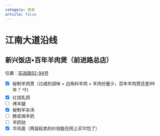 ```yaml
---
category: 美食
article: false
---
```


# 江南大道沿线

## 新兴饭店•百年羊肉煲（前进路总店）

<span class="icon iconfont icon-locate"></span> 位置：<a href="https://ditu.amap.com/place/B00140BENW" target="_blank">前进路92-94号</a>

- [x] 秘制羊肉煲（过咸的调味 + 边角料羊肉 + 羊肉份量少，百年羊肉煲还差99年？ :-1:）
- [x] 红烧乳鸽
- [ ] 烤羊腿
- [x] 秘制羊杂汤
- [ ] 酥皮焗羊奶
- [ ] 羊奶挞
- [x] 华风面（两袋起卖的价钱能在网上买10包了）
